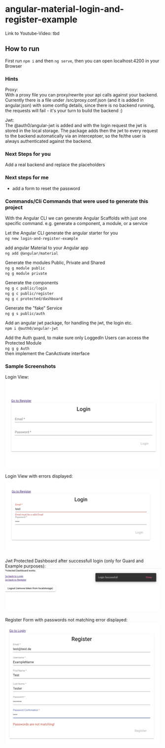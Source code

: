 # angular-material-login-and-register-example

Link to Youtube-Video: tbd  

## How to run
First run `npm i` and then `ng serve`, then you can open localhost:4200 in your Browser

### Hints
Proxy:  
With a proxy file you can proxy/rewrite your api calls against your backend.
Currently there is a file under /src/proxy.conf.json (and it is added in angular.json)
with some config details, since there is no backend running, the requests will fail - it's your turn to build the backend :)

Jwt:  
The @auth0/angular-jwt is added and with the login request the jwt is stored in the local storage.
The package adds then the jwt to every request to the backend automatically via an interceptoer, so the fe/the user is 
always authenticated against the backend.

### Next Steps for you
Add a real backend and replace the placeholders

### Next steps for me
- add a form to reset the password

### Commands/Cli Commands that were used to generate this project 
With the Angular CLI we can generate Angular Scaffolds with just one specific command. 
e.g. generate a component, a module, or a service

Let the Angular CLI generate the angular starter for you  
`ng new login-and-register-example`  

add angular Material to your Angular app  
`ng add @angular/material`
  
Generate the modules Public, Private and Shared  
`ng g module public`  
`ng g module private`  

Generate the components  
`ng g c public/login`  
`ng g c public/register`  
`ng g c protected/dashboard`  

Generate the "fake" Service  
`ng g s public/auth`
  
Add an angular jwt package, for handling the jwt, the login etc.  
`npm i @auth0/angular-jwt`  
  
Add the Auth guard, to make sure only LoggedIn Users can access the Protected Module  
`ng g g Auth`  
then implement the CanActivate interface

### Sample Screenshots
Login View:
![Login View](/screenshots/login-basic.jpg?raw=true "Login View")

Login View with errors displayed:
![Login View with errors](/screenshots/login-errors.jpg?raw=true "Login View with an errors displayed")

Jwt Protected Dashboard after successfull login (only for Guard and Example purposes):
![Dashboard for example purposes](/screenshots/jwt-protected-basic-dashboard.jpg?raw=true "Dashboard for example purposes")

Register Form with passwords not matching error displayed:
![Register Form with Passwords not matching error displayed](/screenshots/register-forms-with-passwords-not-matching-hint.jpg?raw=true "Register Form with Passwords not matching error displayed")